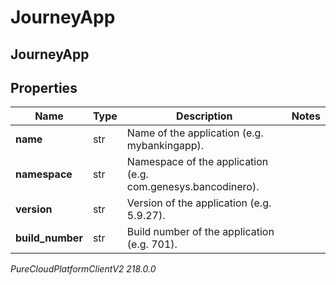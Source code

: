 # JourneyApp

## JourneyApp

## Properties

|Name | Type | Description | Notes|
|------------ | ------------- | ------------- | -------------|
| **name** | str | Name of the application (e.g. mybankingapp). | |
| **namespace** | str | Namespace of the application (e.g. com.genesys.bancodinero). | |
| **version** | str | Version of the application (e.g. 5.9.27). | |
| **build_number** | str | Build number of the application (e.g. 701). | |



_PureCloudPlatformClientV2 218.0.0_
